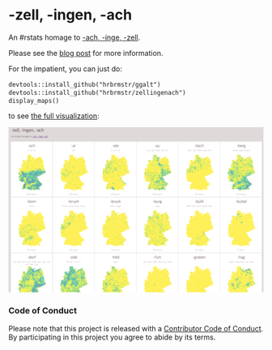 
<!-- README.md is generated from README.Rmd. Please edit that file -->



<h1>-zell, -ingen, -ach</h1>

An #rstats homage to [-ach, -inge, -zell](http://truth-and-beauty.net/experiments/ach-ingen-zell/).

Please see the [blog post](https://wp.me/p23idr-ZX) for more information. 

For the impatient, you can just do:

    devtools::install_github("hrbrmstr/ggalt")
    devtools::install_github("hrbrmstr/zellingenach")
    display_maps()
    
to see [the full visualization](http://rud.is/zellingenach.html):

![](zellvis.png)

### Code of Conduct

Please note that this project is released with a [Contributor Code of Conduct](CONDUCT.md). 
By participating in this project you agree to abide by its terms.

